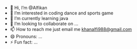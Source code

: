 - 👋 Hi, I’m @Alfikan
- 👀 I’m interested in coding dance and sports game 
- 🌱 I’m currently learning java 
- 💞️ I’m looking to collaborate on ...
- 📫 How to reach me  just email me khanalfi988@gmail.com
- 😄 Pronouns: ...
- ⚡ Fun fact: ...

<!---
Alfikan/Alfikan is a ✨ special ✨ repository because its `README.md` (this file) appears on your GitHub profile.
You can click the Preview link to take a look at your changes.
--->
